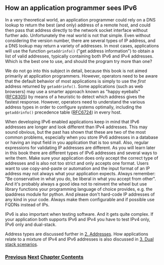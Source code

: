 ## How an application programmer sees IPv6

In a very theoretical world, an application programmer could rely on a
DNS lookup to return the best (and only) address of a remote host, and
could then pass that address directly to the network socket interface
without further ado. Unfortunately the real world is not that simple.
Even without considering the version number, there are several types of
IP address, and a DNS lookup may return a variety of addresses. In most
cases, applications will use the function `getaddrinfo()` ("get address
information") to obtain a list of valid addresses, typically containing
both IPv6 and IPv4 addresses. Which is the best one to use, and should
the program try more than one?

We do not go into this subject in detail, because this book is not aimed
primarily at application programmers. However, operators need to be
aware that the default behavior of most applications is simply to use
the *first* address returned by `getaddrinfo()`. Some applications (such
as web browsers) may use a smarter approach known as "happy eyeballs"
([RFC8305](https://www.rfc-editor.org/info/rfc8305)) by means of a
heuristic to detect which address gives the fastest response. However,
operators need to understand the various address types in order to
configure systems optimally, including the `getaddrinfo()` precedence
table ([RFC6724](https://www.rfc-editor.org/info/rfc6724)) in every
host.

When developing IPv6 enabled applications keep in mind that IPv6
addresses are longer and look different than IPv4 addresses. This may
sound obvious, but the past has shown that these are two of the most
common problems, especially when you store IPv6 addresses in a database
or having an input field in you application that is too small. Also,
regular expressions for validating IP addresses are different. As you
will learn later in this book there are different types of IPv6
addresses and several ways to write them. Make sure your application
does only accept the correct type of addresses and is also not too
strict and only accepts one format. Users want to use copy-and-paste or
automation and the input format of an IP address may not always what
your application expects. Always remember: "Be conservative in what you
do, be liberal in what you accept from other". And it's probably always
a good idea not to reinvent the wheel but use library functions your
programming language of choice provides, e.g. the ipaddress module for
python. And please don't hard-code IP addresses of any kind in your
code. Always make them configurable and if possible use FQDNs instead of
IPs.

IPv6 is also important when testing software. And it gets quite complex.
If your application both supports IPv6 and IPv4 you have to test IPv4 only,
IPv6 only and dual-stack.

Address types are discussed further in
[2. Addresses](../2.%20IPv6%20Basic%20Technology/Addresses.md). How
applications relate to a mixture of IPv4 and IPv6 addresses is also
discussed in
[3. Dual stack scenarios](../3.%20Coexistence%20with%20Legacy%20IPv4/Dual%20stack%20scenarios.md).

<!-- Link lines generated automatically; do not delete -->

### [<ins>Previous</ins>](How%20a%20user%20sees%20IPv6.md) [<ins>Next</ins>](How%20a%20network%20operations%20center%20sees%20IPv6.md) [<ins>Chapter Contents</ins>](1.%20Introduction%20and%20Foreword.md)
